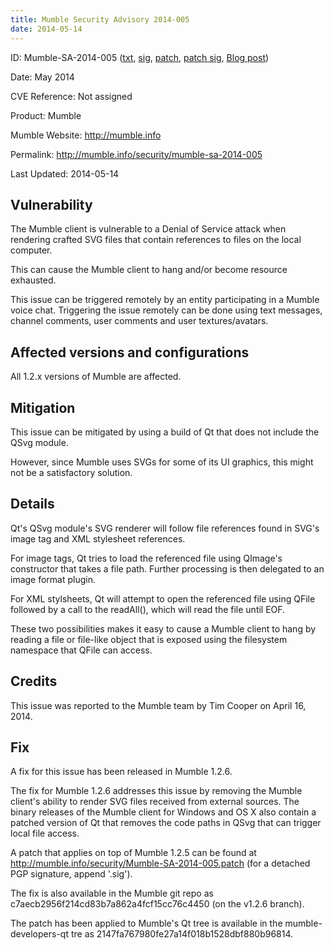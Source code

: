 ```yaml
---
title: Mumble Security Advisory 2014-005
date: 2014-05-14
---
```


ID:              Mumble-SA-2014-005 ([txt](../Mumble-SA-2014-005.txt), [sig](../Mumble-SA-2014-005.txt.sig), [patch](../Mumble-SA-2014-005.patch), [patch sig](../Mumble-SA-2014-005.patch.sig), [Blog post](/news/mumble-1.2.6/))

Date:            May 2014

CVE Reference:   Not assigned

Product:         Mumble

Mumble Website:  http://mumble.info

Permalink:       http://mumble.info/security/mumble-sa-2014-005

Last Updated:    2014-05-14

## Vulnerability

The Mumble client is vulnerable to a Denial of Service attack when rendering crafted SVG files that contain references to files on the local computer.

This can cause the Mumble client to hang and/or become resource exhausted.

This issue can be triggered remotely by an entity participating in a Mumble voice chat. Triggering the issue remotely can be done using text messages, channel comments, user comments and user textures/avatars.

## Affected versions and configurations

All 1.2.x versions of Mumble are affected.

## Mitigation

This issue can be mitigated by using a build of Qt that does not include the QSvg module.

However, since Mumble uses SVGs for some of its UI graphics, this might not be a satisfactory solution.

## Details

Qt's QSvg module's SVG renderer will follow file references found in SVG's image tag and XML stylesheet references.

For image tags, Qt tries to load the referenced file using QImage's constructor that takes a file path. Further processing is then delegated to an image format plugin.

For XML stylsheets, Qt will attempt to open the referenced file using QFile followed by a call to the readAll(), which will read the file until EOF.

These two possibilities makes it easy to cause a Mumble client to hang by reading a file or file-like object that is exposed using the filesystem namespace that QFile can access.

## Credits

This issue was reported to the Mumble team by Tim Cooper on April 16, 2014.

## Fix

A fix for this issue has been released in Mumble 1.2.6.

The fix for Mumble 1.2.6 addresses this issue by removing the Mumble client's ability to render SVG files received from external sources. The binary releases of the Mumble client for Windows and OS X also contain a patched version of Qt that removes the code paths in QSvg that can trigger local file access.

A patch that applies on top of Mumble 1.2.5 can be found at http://mumble.info/security/Mumble-SA-2014-005.patch (for a detached PGP signature, append '.sig').

The fix is also available in the Mumble git repo as c7aecb2956f214cd83b7a862a4fcf15cc76c4450 (on the v1.2.6 branch).

The patch has been applied to Mumble's Qt tree is available in the mumble-developers-qt tre as
	2147fa767980fe27a14f018b1528dbf880b96814.
